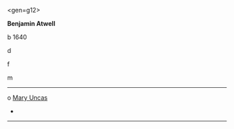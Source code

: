 <gen=g12>

<b>Benjamin Atwell</b>

b 1640

d 

f 

m 

<hr>

o [Mary Uncas](../g12/mary_uncas.md)

-

<hr>

